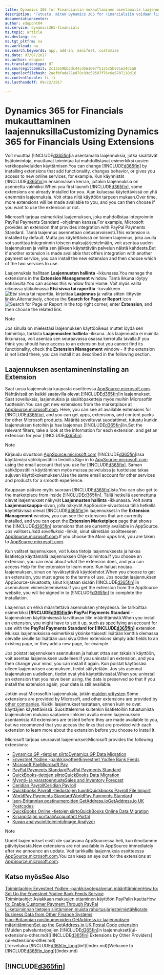 ```yaml
---
title: Dynamics 365 for Financialsin mukauttaminen asentamalla laajennuksia | Microsoft Docs
description: "Tutustu, miten Dynamics 365 for Financialsiin voidaan lisätä toimintoja ja miten sitä voidaan mukauttaa asentamalla laajennuksia."
documentationcenter: 
author: edupont04
ms.service: dynamics365-financials
ms.topic: article
ms.devlang: na
ms.tgt_pltfrm: na
ms.workload: na
ms.search.keywords: app, add-in, manifest, customize
ms.date: 07/07/2017
ms.author: edupont
ms.translationtype: HT
ms.sourcegitcommit: 2c13559bb3dc44cdb61697f5135c5b931e34d2a8
ms.openlocfilehash: 2aefbfade71ed78c89c59597f76c6e6707110d16
ms.contentlocale: fi-fi
ms.lasthandoff: 09/22/2017

---
```

# <a name="customizing-dynamics-365-for-financials-using-extensions"></a><span data-ttu-id="784e2-103">Dynamics 365 for Financials mukauttaminen laajennuksilla</span><span class="sxs-lookup"><span data-stu-id="784e2-103">Customizing Dynamics 365 for Financials Using Extensions</span></span>
<span data-ttu-id="784e2-104">Voit muuttaa [!INCLUDE[d365fin](includes/d365fin_md.md)]ia asentamalla laajennuksia, jotka sisältävät lisätoimintoja, muuttavat toimintaa tai mahdollistavat esimerkiksi uusien verkkopalveluiden käyttämisen.</span><span class="sxs-lookup"><span data-stu-id="784e2-104">You can change [!INCLUDE[d365fin](includes/d365fin_md.md)] by installing extensions that add functionality, changes behavior, or gives you access to new online services, for example.</span></span>
<span data-ttu-id="784e2-105">Kun käynnistät [!INCLUDE[d365fin](includes/d365fin_md.md)]in ensimmäisen kerran, joitakin laajennuksia on asennettu valmiiksi.</span><span class="sxs-lookup"><span data-stu-id="784e2-105">When you first launch [!INCLUDE[d365fin](includes/d365fin_md.md)], some extensions are already installed for you.</span></span> <span data-ttu-id="784e2-106">Ajan kuluessa käytettävissä on yhä enemmän laajennuksia. Voit ottaa niitä käyttöön tarpeen mukaan.</span><span class="sxs-lookup"><span data-stu-id="784e2-106">Over time, more extensions will be made available to you, and you can then choose if you want to use the extension or not.</span></span>

<span data-ttu-id="784e2-107">Microsoft tarjoaa esimerkiksi laajennuksen, joka mahdollistaa integroinnin PayPal Payments Standard -ohjelman kanssa.</span><span class="sxs-lookup"><span data-stu-id="784e2-107">For example, Microsoft provides an extension that provides integration with PayPal Payments Standard.</span></span> <span data-ttu-id="784e2-108">Tämä laajennus asennetaan oletusarvoisesti.</span><span class="sxs-lookup"><span data-stu-id="784e2-108">This extension is installed by default.</span></span>
<span data-ttu-id="784e2-109">Mutta jos käytettävissä on toinen laajennus, joka avulla voi suorittaa integroinnin toiseen maksujärjestelmään, voit asentaa uuden laajennuksen ja valita sen jälkeen käytettävän palvelun näistä kahdesta.</span><span class="sxs-lookup"><span data-stu-id="784e2-109">But if another extension is made available that offers integration with another payment service, you can install the new extension and then choose which of the two services to use.</span></span>  

<span data-ttu-id="784e2-110">Laajennuksia hallitaan **Laajennusten hallinta** -ikkunassa.</span><span class="sxs-lookup"><span data-stu-id="784e2-110">You manage the extensions in the **Extension Management** window.</span></span> <span data-ttu-id="784e2-111">Tämä ikkuna löytyy kotisivulta.</span><span class="sxs-lookup"><span data-stu-id="784e2-111">You can access this window from Home.</span></span> <span data-ttu-id="784e2-112">Voit myös valita oikeassa yläkulmassa **Etsi sivua tai raporttia** -kuvakkeen ![Etsi sivua tai raporttia](media/ui-search/search_small.png "Etsi sivua tai raporttia -kuvake"), kirjoittaa **Laajennus** ja valita sitten liittyvän linkin.</span><span class="sxs-lookup"><span data-stu-id="784e2-112">Alternatively, choose the **Search for Page or Report** icon ![Search for Page or Report](media/ui-search/search_small.png "Search for Page or Report icon") in the top right corner, enter **Extension**, and then choose the related link.</span></span>  

> [!NOTE]  
>   <span data-ttu-id="784e2-113">Jos sinulla on mielestäsi laajennuksen käyttöoikeus muttet löydä sen toimintoja, tarkista **Laajennusten hallinta** -ikkuna. Jos laajennusta ei mainita ikkunassa, voit asentaa sen seuraavassa osassa kerrotulla tavalla.</span><span class="sxs-lookup"><span data-stu-id="784e2-113">If you think you should have access to an extension but you cannot find its functionality, check the **Extension Management** window - if the extension is not listed there, you can install it as described in the following section.</span></span>  

## <a name="installing-an-extension"></a><span data-ttu-id="784e2-114">Laajennuksen asentaminen</span><span class="sxs-lookup"><span data-stu-id="784e2-114">Installing an Extension</span></span>
<span data-ttu-id="784e2-115">Saat uusia laajennuksia kaupasta osoitteessa [AppSource.microsoft.com](https://appsource.microsoft.com/en-us/marketplace/apps?product=dynamics-365%3Bdynamics-365-for-financials&page=1). Nähtävissä on kaikki saatavilla olevat [!INCLUDE[d365fin](includes/d365fin_md.md)]in laajennukset. Saat sovelluksia, laajennuksia ja sisältöpaketteja myös muihin Microsoftin tuotteisiin.</span><span class="sxs-lookup"><span data-stu-id="784e2-115">You can get new extensions from the marketplace at [AppSource.microsoft.com](https://appsource.microsoft.com/en-us/marketplace/apps?product=dynamics-365%3Bdynamics-365-for-financials&page=1). Here, you can see all available extensions for [!INCLUDE[d365fin](includes/d365fin_md.md)], and you can get apps, extensions, and content packs for other Microsoft products.</span></span> <span data-ttu-id="784e2-116">Määritä soveltuvat suodattimet, tutustu kunkin laajennuksen tietoihin ja hae laajennus [!INCLUDE[d365fin](includes/d365fin_md.md)]iin.</span><span class="sxs-lookup"><span data-stu-id="784e2-116">Set the relevant filters, take a look at the information for each extension, and get an extension for your [!INCLUDE[d365fin](includes/d365fin_md.md)].</span></span>  
> [!NOTE]  
>   <span data-ttu-id="784e2-117">Kirjaudu sivustoon [AppSource.microsoft.com](https://appsource.microsoft.com/) [!INCLUDE[d365fin](includes/d365fin_md.md)]issa käyttämäsi sähköpostitilin tiedoilla.</span><span class="sxs-lookup"><span data-stu-id="784e2-117">Sign in to [AppSource.microsoft.com](https://appsource.microsoft.com/) using the email account that you use for [!INCLUDE[d365fin](includes/d365fin_md.md)].</span></span> <span data-ttu-id="784e2-118">Saman sähköpostitilin käyttäminen myös muissa palveluissa ja tuotteissa takaa sujuvan käyttökokemuksen.</span><span class="sxs-lookup"><span data-stu-id="784e2-118">Use the same email account for other services and products for a smooth experience.</span></span>  

<span data-ttu-id="784e2-119">Kauppaan pääsee myös suoraan [!INCLUDE[d365fin](includes/d365fin_md.md)]ista.</span><span class="sxs-lookup"><span data-stu-id="784e2-119">You can also get to the marketplace from inside [!INCLUDE[d365fin](includes/d365fin_md.md)].</span></span> <span data-ttu-id="784e2-120">Tällä hetkellä asennettuna olevat laajennukset näkyvät **Laajennusten hallinta** -ikkunassa. Voit avata **Laajennuskauppa**-sivun, jolla näkyvät AppSource-sivustossa tällä hetkellä käytettävissä olevat [!INCLUDE[d365fin](includes/d365fin_md.md)]in laajennukset.</span><span class="sxs-lookup"><span data-stu-id="784e2-120">In the **Extension Management** window, you can see the extensions that are currently installed, and you can open the **Extension Marketplace** page that shows the [!INCLUDE[d365fin](includes/d365fin_md.md)] extensions that are currently available in AppSource.</span></span> <span data-ttu-id="784e2-121">Jos valitset *Lisää sovelluksia* -linkin, sinut siirretään osoitteeseen [AppSource.microsoft.com](https://appsource.microsoft.com/en-us/marketplace/apps?product=dynamics-365%3Bdynamics-365-for-financials&page=1).</span><span class="sxs-lookup"><span data-stu-id="784e2-121">If you choose the *More apps* link, you are taken to [AppSource.microsoft.com](https://appsource.microsoft.com/en-us/marketplace/apps?product=dynamics-365%3Bdynamics-365-for-financials&page=1).</span></span>  

<span data-ttu-id="784e2-122">Kun valitset laajennuksen, voit lukea tietoja laajennuksesta ja hakea lisätietoja käyttämällä laajennuksen Ohje-toimintoa.</span><span class="sxs-lookup"><span data-stu-id="784e2-122">If you choose an extension, you can read about what the extension does, and you can access Help for the extension to learn more.</span></span> <span data-ttu-id="784e2-123">Kun haluat noutaa laajennuksen, sinun on hyväksyttävä käyttöehdot.</span><span class="sxs-lookup"><span data-stu-id="784e2-123">When you choose to get an extension, you must agree to the terms of use.</span></span> <span data-ttu-id="784e2-124">Jos noudat laajennuksen AppSource-sivustosta, sinut kirjataan sisään [!INCLUDE[d365fin](includes/d365fin_md.md)]iin asennuksen viimeistelemiseksi.</span><span class="sxs-lookup"><span data-stu-id="784e2-124">If you get the extension from the AppSource website, you will be signed in to [!INCLUDE[d365fin](includes/d365fin_md.md)] to complete the installation.</span></span>  

<span data-ttu-id="784e2-125">Laajennus on ehkä määritettävä asennuksen yhteydessä. Se tarkoittaa esimerkiksi **[!INCLUDE[d365fin](includes/d365fin_md.md)]in PayPal Payments Standard** -laajennuksen käyttämisessä tarvittavan tilin määrittämistä.</span><span class="sxs-lookup"><span data-stu-id="784e2-125">When you install an extension, you might have to set it up, such as specifying an account for use with the **PayPal Payments Standard for [!INCLUDE[d365fin](includes/d365fin_md.md)]** extension.</span></span>
<span data-ttu-id="784e2-126">Muissa laajennuksissa esimerkiksi yksinkertaisesti lisätään kenttiä olemassa olevalle sivulle tai lisätään uusi sivu.</span><span class="sxs-lookup"><span data-stu-id="784e2-126">Other extensions simply add fields to an existing page, or they add a new page, for example.</span></span>   

<span data-ttu-id="784e2-127">Jos poistat laajennuksen asennuksen ja haluat ottaa sen takaisin käyttöön, voit asentaa laajennuksen uudelleen.</span><span class="sxs-lookup"><span data-stu-id="784e2-127">If you uninstall an extension, and you then change your mind, you can install it again.</span></span> <span data-ttu-id="784e2-128">Kun poistat käytössäsi olleen laajennuksen asennuksen, tiedot säilytetään. Jos siis asennat laajennuksen uudelleen, tiedot ovat yhä käytettävissäsi.</span><span class="sxs-lookup"><span data-stu-id="784e2-128">When you uninstall an extension that you have been using, the data is preserved so that if you install the extension again, your data is still available.</span></span>  

<span data-ttu-id="784e2-129">Jotkin ovat Microsoftin laajennuksia, jotkin [muiden yritysten](ui-extensions-other.md).</span><span class="sxs-lookup"><span data-stu-id="784e2-129">Some extensions are provided by Microsoft, and other extensions are provided by [other companies](ui-extensions-other.md).</span></span> <span data-ttu-id="784e2-130">Kaikki laajennukset testataan, ennen kuin ne ovat käyttäjien käytettävissä. Suosittelemme kuitenkin lisätietoihin tutustumista laajennuksen mukana saatavien linkkien avulla ennen laajennuksen asentamista.</span><span class="sxs-lookup"><span data-stu-id="784e2-130">All extensions are tested before they are made available to you, but we recommend that you access the links that are provided with each extension to learn more about the extension before you choose to install it.</span></span>  

<span data-ttu-id="784e2-131">Microsoft tarjoaa seuraavat laajennukset:</span><span class="sxs-lookup"><span data-stu-id="784e2-131">Microsoft provides the following extensions:</span></span>  

* [<span data-ttu-id="784e2-132">Dynamics GP -tietojen siirto</span><span class="sxs-lookup"><span data-stu-id="784e2-132">Dynamics GP Data Migration</span></span>](ui-extensions-dynamicsgp-data-migration.md)  
* [<span data-ttu-id="784e2-133">Envestnet Yodlee -pankkisyötteet</span><span class="sxs-lookup"><span data-stu-id="784e2-133">Envestnet Yodlee Bank Feeds</span></span>](ui-extensions-yodlee-bank-feeds.md)  
* [<span data-ttu-id="784e2-134">Microsoft Pay</span><span class="sxs-lookup"><span data-stu-id="784e2-134">Microsoft Pay</span></span>](ui-extensions-microsoft-pay-payments.md)
* [<span data-ttu-id="784e2-135">PayPal Payments Standard</span><span class="sxs-lookup"><span data-stu-id="784e2-135">PayPal Payments Standard</span></span>](ui-extensions-paypal-payments-standard.md)  
* [<span data-ttu-id="784e2-136">QuickBooks-tietojen siirto</span><span class="sxs-lookup"><span data-stu-id="784e2-136">QuickBooks Data Migration</span></span>](ui-extensions-quickbooks-data-migration.md)  
* [<span data-ttu-id="784e2-137">Myynti- ja varastoennuste</span><span class="sxs-lookup"><span data-stu-id="784e2-137">Sales and Inventory Forecast</span></span>](ui-extensions-sales-forecast.md)  
* [<span data-ttu-id="784e2-138">Ceridian Payroll</span><span class="sxs-lookup"><span data-stu-id="784e2-138">Ceridian Payroll</span></span>](ui-extensions-ceridian-payroll.md)  
* [<span data-ttu-id="784e2-139">Quickbooks Payroll -tiedostojen tuonti</span><span class="sxs-lookup"><span data-stu-id="784e2-139">Quickbooks Payroll File Import</span></span>](ui-extensions-quickbooks-payroll.md)  
* [<span data-ttu-id="784e2-140">WorldPay Payments Standard</span><span class="sxs-lookup"><span data-stu-id="784e2-140">WorldPay Payments Standard</span></span>](ui-extensions-worldpay-payments-standard.md)
* [<span data-ttu-id="784e2-141">Ison-Britannian postinumeroiden GetAddress.io</span><span class="sxs-lookup"><span data-stu-id="784e2-141">GetAddress.io UK Postcodes</span></span>](ui-extensions-getaddressio.md)
* [<span data-ttu-id="784e2-142">QuickBooks Online -tietojen siirto</span><span class="sxs-lookup"><span data-stu-id="784e2-142">QuickBooks Online Data Migration</span></span>](ui-extensions-quickbooks-online-data-migration.md)
* [<span data-ttu-id="784e2-143">Kirjanpitäjän portaali</span><span class="sxs-lookup"><span data-stu-id="784e2-143">Accountant Portal</span></span>](ui-extensions-accountant-portal.md)  
* [<span data-ttu-id="784e2-144">Kuvan analysointitoiminto</span><span class="sxs-lookup"><span data-stu-id="784e2-144">Image Analyzer</span></span>](ui-extensions-image-analyzer.md)

> [!NOTE]  
>  <span data-ttu-id="784e2-145">Uudet laajennukset eivät ole saatavana AppSourcessa heti, kun ilmoitamme päivityksestä.</span><span class="sxs-lookup"><span data-stu-id="784e2-145">New extensions are not available in AppSource immediately after we announce an update.</span></span> <span data-ttu-id="784e2-146">Voit tarkkailla laajennuksia osoitteessa [AppSource.microsoft.com](https://appsource.microsoft.com/en-us/marketplace/apps?product=dynamics-365%3Bdynamics-365-for-financials&page=1).</span><span class="sxs-lookup"><span data-stu-id="784e2-146">You can keep an eye out for the extensions at  [AppSource.microsoft.com](https://appsource.microsoft.com/en-us/marketplace/apps?product=dynamics-365%3Bdynamics-365-for-financials&page=1).</span></span>

## <a name="see-also"></a><span data-ttu-id="784e2-147">Katso myös</span><span class="sxs-lookup"><span data-stu-id="784e2-147">See Also</span></span>
[<span data-ttu-id="784e2-148">Toimintaohje: Envestnet Yodlee -pankkisyötepalvelun määrittäminen</span><span class="sxs-lookup"><span data-stu-id="784e2-148">How to: Set Up the Envestnet Yodlee Bank Feeds Service</span></span>](bank-how-setup-bank-statement-service.md)  
[<span data-ttu-id="784e2-149">Toimintaohje: Asiakkaan maksujen ottaminen käyttöön PayPalin kautta</span><span class="sxs-lookup"><span data-stu-id="784e2-149">How to: Enable Customer Payment Through PayPal</span></span>](sales-how-enable-payment-service-extensions.md)  
[<span data-ttu-id="784e2-150">Liiketoiminnan tietojen siirtäminen muista rahoitusjärjestelmistä</span><span class="sxs-lookup"><span data-stu-id="784e2-150">Migrate Business Data from Other Finance Systems</span></span>](upload-data.md)  
[<span data-ttu-id="784e2-151">Ison-Britannian postinumeroiden GetAddress.io-laajennuksen määrittäminen</span><span class="sxs-lookup"><span data-stu-id="784e2-151">Set up the GetAddress.io UK Postal Code extension</span></span>](LocalFunctionality/UnitedKingdom/uk-setup-postal-code-service.md)  
<span data-ttu-id="784e2-152">[Muiden palveluntarjoajien [!INCLUDE[d365fin](includes/d365fin_md.md)]in laajennukset](ui-extensions-other.md)</span><span class="sxs-lookup"><span data-stu-id="784e2-152">[[!INCLUDE[d365fin](includes/d365fin_md.md)] Extensions by Other Providers](ui-extensions-other.md)</span></span>  
<span data-ttu-id="784e2-153">[Tervetuloa [!INCLUDE[d365fin_long](includes/d365fin_long_md.md)]iin!](index.md)</span><span class="sxs-lookup"><span data-stu-id="784e2-153">[Welcome to [!INCLUDE[d365fin_long](includes/d365fin_long_md.md)]](index.md)</span></span>  

## [!INCLUDE[d365fin](includes/free_trial_md.md)]

